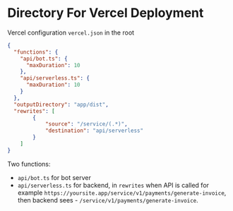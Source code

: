 # Directory For Vercel Deployment

Vercel configuration `vercel.json` in the root

```json
{
  "functions": {
    "api/bot.ts": {
      "maxDuration": 10
    },
    "api/serverless.ts": {
      "maxDuration": 10
    }
  },
  "outputDirectory": "app/dist",
  "rewrites": [
		{
			"source": "/service/(.*)",
			"destination": "api/serverless"
		}
	]
}
```

Two functions:
- `api/bot.ts` for bot server
- `api/serverless.ts` for backend, in `rewrites` when API is called for example `https://yoursite.app/service/v1/payments/generate-invoice`, then backend sees - `/service/v1/payments/generate-invoice`.
